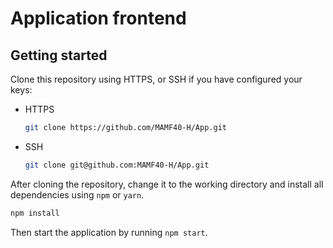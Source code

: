# Application frontend

## Getting started

Clone this repository using HTTPS, or SSH if you have configured your keys:

- HTTPS

  ```sh
  git clone https://github.com/MAMF40-H/App.git
  ```

- SSH

  ```sh
  git clone git@github.com:MAMF40-H/App.git
  ```

After cloning the repository, change it to the working directory and install
all dependencies using `npm` or `yarn`.

```sh
npm install
```

Then start the application by running `npm start`.
